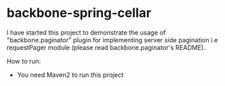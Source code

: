 # backbone-spring-cellar

I have started this project to demonstrate the usage of "backbone.paginator" plugin for implementing server side pagination
i.e requestPager module (please read backbone.paginator's README).

How to run:
* You need Maven2 to run this project